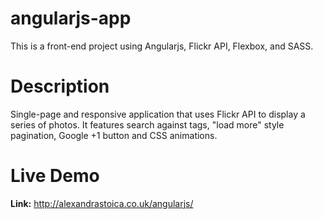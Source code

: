 # angularjs-app
This is a front-end project using Angularjs, Flickr API, Flexbox, and SASS.

# Description
Single-page and responsive application that uses Flickr API to display a series of photos. It features search against tags, "load more" style pagination, Google +1 button and CSS animations. 

# Live Demo
<b>Link:</b> http://alexandrastoica.co.uk/angularjs/
